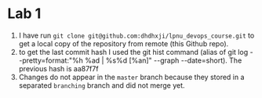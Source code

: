 # Lab 1

1. I have run `git clone git@github.com:dhdhxji/lpnu_devops_course.git` to get a local copy of the repository from remote (this Github repo).
2. to get the last commit hash I used the git hist command (alias of git log --pretty=format:"%h %ad | %s%d [%an]" --graph --date=short). The previous hash is aa87f7f
3. Changes do not appear in the `master` branch because they stored in a separated `branching` branch and did not merge yet.